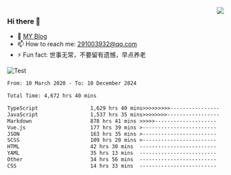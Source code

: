 <img align='right' src='https://github-readme-stats.vercel.app/api?username=niaogege&show_icons=true&theme=radical'/>

### Hi there 👋

- 🌱 [MY Blog](https://bythewayer.com/)
- 📫 How to reach me: 291003932@qq.com
- ⚡ Fun fact:  世事无常，不要留有遗憾，早点养老

![Test](https://github-readme-stats.vercel.app/api/top-langs/?username=niaogege&layout=compact)

<!--START_SECTION:waka-->

```txt
From: 10 March 2020 - To: 10 December 2024

Total Time: 4,672 hrs 40 mins

TypeScript                 1,629 hrs 40 mins>>>>>>>>>----------------   34.88 %
JavaScript                 1,537 hrs 35 mins>>>>>>>>-----------------   32.91 %
Markdown                   878 hrs 41 mins >>>>>--------------------   18.80 %
Vue.js                     177 hrs 39 mins >------------------------   03.80 %
JSON                       163 hrs 35 mins >------------------------   03.50 %
SCSS                       109 hrs 20 mins >------------------------   02.34 %
HTML                       42 hrs 30 mins  -------------------------   00.91 %
YAML                       35 hrs 13 mins  -------------------------   00.75 %
Other                      34 hrs 56 mins  -------------------------   00.75 %
CSS                        14 hrs 33 mins  -------------------------   00.31 %
```

<!--END_SECTION:waka-->
